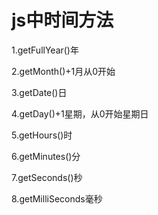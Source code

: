 # js中时间方法

1.getFullYear()年

2.getMonth()+1月从0开始

3.getDate()日

4.getDay()+1星期，从0开始星期日

5.getHours()时

6.getMinutes()分

7.getSeconds()秒

8.getMilliSeconds毫秒
